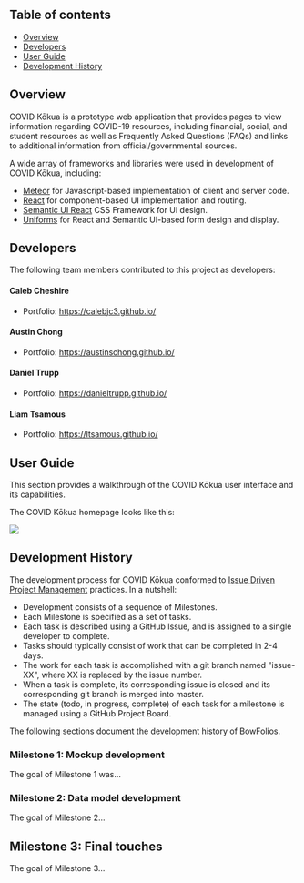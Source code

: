 ## Table of contents

* [Overview](#overview)
* [Developers](#developers)
* [User Guide](#user-guide)
* [Development History](#development-history)

## Overview
COVID Kōkua is a prototype web application that provides pages to view information regarding COVID-19 resources, including financial, social, and student resources as well as Frequently Asked Questions (FAQs) and links to additional information from official/governmental sources.

A wide array of frameworks and libraries were used in development of COVID Kōkua, including:

* [Meteor](https://www.meteor.com/) for Javascript-based implementation of client and server code.
* [React](https://reactjs.org/) for component-based UI implementation and routing.
* [Semantic UI React](https://react.semantic-ui.com/) CSS Framework for UI design.
* [Uniforms](https://uniforms.tools/) for React and Semantic UI-based form design and display.

## Developers

The following team members contributed to this project as developers:
#### Caleb Cheshire
  - Portfolio: https://calebjc3.github.io/
#### Austin Chong
  - Portfolio: https://austinschong.github.io/
#### Daniel Trupp
  - Portfolio: https://danieltrupp.github.io/
#### Liam Tsamous
  - Portfolio: https://ltsamous.github.io/

## User Guide

This section provides a walkthrough of the COVID Kōkua user interface and its capabilities.

The COVID Kōkua homepage looks like this:

<img src="../images/landing.png">

## Development History

The development process for COVID Kōkua conformed to [Issue Driven Project Management](http://courses.ics.hawaii.edu/ics314f19/modules/project-management/) practices. In a nutshell:

* Development consists of a sequence of Milestones.
* Each Milestone is specified as a set of tasks.
* Each task is described using a GitHub Issue, and is assigned to a single developer to complete.
* Tasks should typically consist of work that can be completed in 2-4 days.
* The work for each task is accomplished with a git branch named "issue-XX", where XX is replaced by the issue number.
* When a task is complete, its corresponding issue is closed and its corresponding git branch is merged into master.
* The state (todo, in progress, complete) of each task for a milestone is managed using a GitHub Project Board.

The following sections document the development history of BowFolios.

### Milestone 1: Mockup development

The goal of Milestone 1 was...

### Milestone 2: Data model development

The goal of Milestone 2...

## Milestone 3: Final touches

The goal of Milestone 3...
